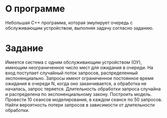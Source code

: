 # О программе

Небольшая С++ программа, которая эмулирует очередь с обслуживающим устройством, выполняя задачу согласно заданию.

# Задание

Имеется система с одним обслуживающим устройством (ОУ), имеющим неограниченное число мест для ожидания в очереди. На вход поступает случайный поток запросов, распределенный экспоненциально. Запросы имеют ограниченное постоянное время ожидания в очереди N, когда оно заканчивается, а обработка не началась, запрос теряется. Длительность обработки запроса случайна и распределена по экспоненциальному закону.
Построить модель. Провести 10 сеансов моделирования, в каждом сеансе по 50 запросов.  Найти вероятность потери запросов в зависимости от длительности обработки.
